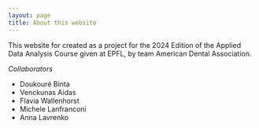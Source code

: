 ```yaml
---
layout: page
title: About this website
---
```


This website for created as a project for the 2024 Edition of the Applied Data Analysis Course given at EPFL, by team American Dental Association.

*Collaborators*
* Doukouré Binta
* Venckunas Aidas
* Flavia Wallenhorst
* Michele Lanfranconi
* Anna Lavrenko
